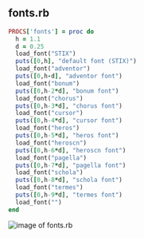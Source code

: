 
## fonts.rb

```ruby
PROCS['fonts'] = proc do
  h = 1.1
  d = 0.25
  load_font("STIX")
  puts([0,h], "default font (STIX)")
  load_font("adventor")
  puts([0,h-d], "adventor font")
  load_font("bonum")
  puts([0,h-2*d], "bonum font")
  load_font("chorus")
  puts([0,h-3*d], "chorus font")
  load_font("cursor")
  puts([0,h-4*d], "cursor font")
  load_font("heros")
  puts([0,h-5*d], "heros font")
  load_font("heroscn")
  puts([0,h-6*d], "heroscn font")
  load_font("pagella")
  puts([0,h-7*d], "pagella font")
  load_font("schola")
  puts([0,h-8*d], "schola font")
  load_font("termes")
  puts([0,h-9*d], "termes font")
  load_font("")
end


```
![image of fonts.rb](https://raw.github.com/masa16/ruby-mathgl-sample/master/samples/fonts/fonts.png)

